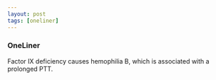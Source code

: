 ```yaml
---
layout: post
tags: [oneliner]
---
```



### OneLiner

Factor IX deficiency causes hemophilia B, which is associated with a prolonged PTT.
